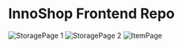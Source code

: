 # InnoShop Frontend Repo
![StoragePage 1](/home/roukaya/Roukaya/Repos/innoshop-frontend/src/assets/result-images/StoragePage%201.png)
![StoragePage 2](/home/roukaya/Roukaya/Repos/innoshop-frontend/src/assets/result-images/StoragePage%202.png)
![ItemPage](/home/roukaya/Roukaya/Repos/innoshop-frontend/src/assets/result-images/ItemPage.png)

